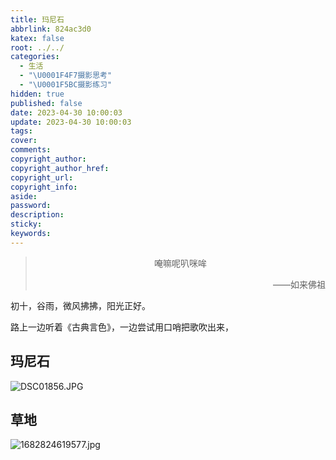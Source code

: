 ```yaml
---
title: 玛尼石
abbrlink: 824ac3d0
katex: false
root: ../../
categories:
  - 生活
  - "\U0001F4F7摄影思考"
  - "\U0001F5BC️摄影练习"
hidden: true
published: false
date: 2023-04-30 10:00:03
update: 2023-04-30 10:00:03
tags:
cover:
comments:
copyright_author:
copyright_author_href:
copyright_url:
copyright_info:
aside:
password:
description:
sticky:
keywords:
---
```


> <center>唵嘛呢叭咪哞</center>
> <p align="right">——如来佛祖</p>

初十，谷雨，微风拂拂，阳光正好。

路上一边听着《古典言色》，一边尝试用口哨把歌吹出来，

## 玛尼石
![DSC01856.JPG](https://pic.si-on.top/2023/05/DSC01856.JPG)


## 草地



![1682824619577.jpg](https://pic.si-on.top/2023/04/1682824619577.jpg)
